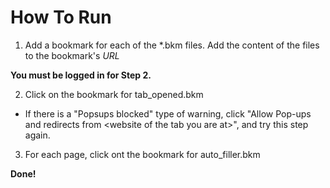 # How To Run

1. Add a bookmark for each of the \*.bkm files. Add the content of the files to the bookmark's _URL_

**You must be logged in for Step 2.**

2. Click on the bookmark for tab_opened.bkm

- If there is a "Popsups blocked" type of warning, click "Allow Pop-ups and redirects from \<website of the tab you are at\>", and try this step again.

3. For each page, click ont the bookmark for auto_filler.bkm

**Done!**

